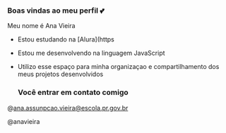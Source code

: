 ### Boas vindas ao meu perfil 💕

Meu nome é Ana Vieira

- Estou estudando na [Alura](https
- Estou me desenvolvendo na linguagem JavaScript
- Utilizo esse espaço para minha organizaçao e compartilhamento dos meus projetos desenvolvidos

  ### Você entrar em contato comigo

@ana.assunpcao.vieira@escola.pr.gov.br

@anavieira
